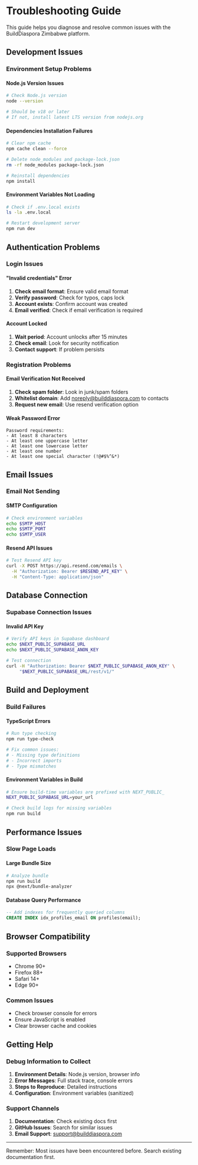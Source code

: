 # Troubleshooting Guide

This guide helps you diagnose and resolve common issues with the BuildDiaspora Zimbabwe platform.

## Development Issues

### Environment Setup Problems

#### Node.js Version Issues
```bash
# Check Node.js version
node --version

# Should be v18 or later
# If not, install latest LTS version from nodejs.org
```

#### Dependencies Installation Failures
```bash
# Clear npm cache
npm cache clean --force

# Delete node_modules and package-lock.json
rm -rf node_modules package-lock.json

# Reinstall dependencies
npm install
```

#### Environment Variables Not Loading
```bash
# Check if .env.local exists
ls -la .env.local

# Restart development server
npm run dev
```

## Authentication Problems

### Login Issues

#### "Invalid credentials" Error
1. **Check email format**: Ensure valid email format
2. **Verify password**: Check for typos, caps lock
3. **Account exists**: Confirm account was created
4. **Email verified**: Check if email verification is required

#### Account Locked
1. **Wait period**: Account unlocks after 15 minutes
2. **Check email**: Look for security notification
3. **Contact support**: If problem persists

### Registration Problems

#### Email Verification Not Received
1. **Check spam folder**: Look in junk/spam folders
2. **Whitelist domain**: Add noreply@builddiaspora.com to contacts
3. **Request new email**: Use resend verification option

#### Weak Password Error
```
Password requirements:
- At least 8 characters
- At least one uppercase letter
- At least one lowercase letter
- At least one number
- At least one special character (!@#$%^&*)
```

## Email Issues

### Email Not Sending

#### SMTP Configuration
```bash
# Check environment variables
echo $SMTP_HOST
echo $SMTP_PORT
echo $SMTP_USER
```

#### Resend API Issues
```bash
# Test Resend API key
curl -X POST https://api.resend.com/emails \
  -H "Authorization: Bearer $RESEND_API_KEY" \
  -H "Content-Type: application/json"
```

## Database Connection

### Supabase Connection Issues

#### Invalid API Key
```bash
# Verify API keys in Supabase dashboard
echo $NEXT_PUBLIC_SUPABASE_URL
echo $NEXT_PUBLIC_SUPABASE_ANON_KEY

# Test connection
curl -H "Authorization: Bearer $NEXT_PUBLIC_SUPABASE_ANON_KEY" \
     "$NEXT_PUBLIC_SUPABASE_URL/rest/v1/"
```

## Build and Deployment

### Build Failures

#### TypeScript Errors
```bash
# Run type checking
npm run type-check

# Fix common issues:
# - Missing type definitions
# - Incorrect imports
# - Type mismatches
```

#### Environment Variables in Build
```bash
# Ensure build-time variables are prefixed with NEXT_PUBLIC_
NEXT_PUBLIC_SUPABASE_URL=your_url

# Check build logs for missing variables
npm run build
```

## Performance Issues

### Slow Page Loads

#### Large Bundle Size
```bash
# Analyze bundle
npm run build
npx @next/bundle-analyzer
```

#### Database Query Performance
```sql
-- Add indexes for frequently queried columns
CREATE INDEX idx_profiles_email ON profiles(email);
```

## Browser Compatibility

### Supported Browsers
- Chrome 90+
- Firefox 88+
- Safari 14+
- Edge 90+

### Common Issues
- Check browser console for errors
- Ensure JavaScript is enabled
- Clear browser cache and cookies

## Getting Help

### Debug Information to Collect
1. **Environment Details**: Node.js version, browser info
2. **Error Messages**: Full stack trace, console errors
3. **Steps to Reproduce**: Detailed instructions
4. **Configuration**: Environment variables (sanitized)

### Support Channels
1. **Documentation**: Check existing docs first
2. **GitHub Issues**: Search for similar issues
3. **Email Support**: support@builddiaspora.com

---

Remember: Most issues have been encountered before. Search existing documentation first.
